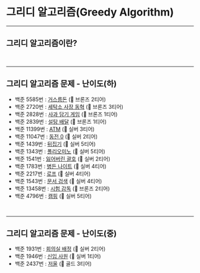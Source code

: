 # 그리디 알고리즘(Greedy Algorithm)

---
## 그리디 알고리즘이란?
</br>

---
## 그리디 알고리즘 문제 - 난이도(하)
* 백준 5585번 : [거스름돈](https://www.acmicpc.net/problem/5585) (🥉 브론즈 2티어)
* 백준 2720번 : [세탁소 사장 동혁](https://www.acmicpc.net/problem/2720) (🥉 브론즈 3티어)
* 백준 2828번 : [사과 담기 게임](https://www.acmicpc.net/problem/2828) (🥉 브론즈 1티어)
* 백준 2839번 : [설탕 배달](https://www.acmicpc.net/problem/2839) (🥉 브론즈 1티어)
* 백준 11399번 : [ATM](https://www.acmicpc.net/problem/11399) (🥈 실버 3티어)
* 백준 11047번 : [동전 0](https://www.acmicpc.net/problem/11047) (🥈 실버 2티어)
* 백준 1439번 : [뒤집기](https://www.acmicpc.net/problem/1439) (🥈 실버 5티어)
* 백준 1343번 : [폴리오미노](https://www.acmicpc.net/problem/1343) (🥈 실버 5티어)
* 백준 1541번 : [잃어버린 괄호](https://www.acmicpc.net/problem/1541) (🥈 실버 2티어)
* 백준 1783번 : [병든 나이트](https://www.acmicpc.net/problem/1783) (🥈 실버 4티어)
* 백준 2217번 : [로프](https://www.acmicpc.net/problem/2217) (🥈 실버 4티어)
* 백준 1543번 : [문서 검색](https://www.acmicpc.net/problem/1543) (🥈 실버 4티어)
* 백준 13458번 : [시험 감독](https://www.acmicpc.net/problem/13458) (🥉 브론즈 2티어)
* 백준 4796번 : [캠핑](https://www.acmicpc.net/problem/4796) (🥈 실버 5티어)
</br>

---
## 그리디 알고리즘 문제 - 난이도(중)
* 백준 1931번 : [회의실 배정](https://www.acmicpc.net/problem/1931) (🥈 실버 2티어)
* 백준 1946번 : [신입 사원](https://www.acmicpc.net/problem/1946) (🥈 실버 1티어)
* 백준 2437번 : [저울](https://www.acmicpc.net/problem/2437) (🥇 골드 3티어)
</br>
